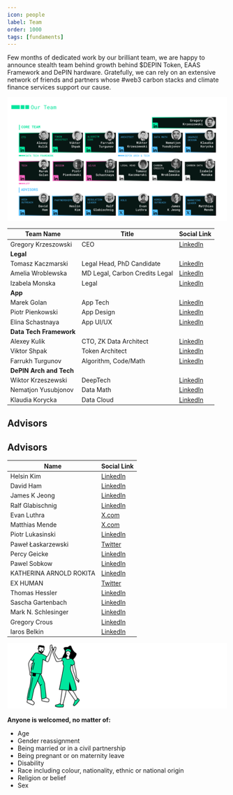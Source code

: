 ```yaml
---
icon: people
label: Team
order: 1000
tags: [fundaments]
---
```


Few months of dedicated work by our brilliant team, we are happy to announce stealth team behind growth behind $DEPIN Token, EAAS Framework and DePIN hardware.
Gratefully, we can rely on an extensive network of friends and partners whose #web3 carbon stacks and climate finance services support our cause. 

![](/src/headers/14_team.png)


| Team Name                                       | Title                              | Social Link                                       |
|-------------------------------------------------|------------------------------------|---------------------------------------------------|
| Gregory Krzeszowski                        | CEO                                | [LinkedIn](https://www.linkedin.com/in/grzegorzkrzeszowski/) |
| **Legal** |                                    |                                                   |
| Tomasz Kaczmarski                                             | Legal Head, PhD Candidate         | [LinkedIn](https://www.linkedin.com/in/tomasz-kaczmarski-1498572a9/) |
| Amelia Wroblewska                               | MD Legal, Carbon Credits Legal    | [LinkedIn](https://www.linkedin.com/in/amelia-wr%C3%B3blewska-a28b23166/) |
| Izabela Monska                                      |Legal                                    | [LinkedIn](https://www.linkedin.com/in/izabela-mo%C5%84ska-a6b98a210/) |
| **App**                                         |                                    |                                                   |
| Marek Golan                                     | App Tech                           | [LinkedIn](https://www.linkedin.com/in/marek-golan/) |
| Piotr Pienkowski                                | App Design                         | [LinkedIn](https://www.linkedin.com/in/piotrpienkowski/) |
| Elina Schastnaya                                | App UI/UX                          | [LinkedIn](https://www.linkedin.com/in/eschastnaya/) |
| **Data Tech Framework**                         |                                    |                                                   |
| Alexey Kulik                                    | CTO, ZK Data Architect            | [LinkedIn](https://www.linkedin.com/in/alexeykulik/) |
| Viktor Shpak                                    | Token Architect                   | [LinkedIn](https://www.linkedin.com/in/vshpak/) |
| Farrukh Turgunov                                | Algorithm, Code/Math              | [LinkedIn](https://www.linkedin.com/in/farrukhturgunov/) |
| **DePIN Arch and Tech**                         |                                    |                                                   |
| Wiktor Krzeszewski                              |DeepTech                                    | [LinkedIn](https://www.linkedin.com/in/wiktorkrzeszewski/) |
| Nematjon Yusubjonov                              | Data Math                          | [LinkedIn](https://www.linkedin.com/in/nematjon-yusubjonov/) |
| Klaudia Korycka                                 | Data Cloud                         | [LinkedIn](https://www.linkedin.com/in/klaudia-korycka-95a503222/) |


## Advisors

## Advisors

| Name                    | Social Link                                            |
|-------------------------|--------------------------------------------------------|
| Helsin Kim              | [LinkedIn](https://www.linkedin.com/in/heslinkim/)    |
| David Ham               | [LinkedIn](https://www.linkedin.com/in/david-h-3a241219/) |
| James K Jeong           | [LinkedIn](https://www.linkedin.com/in/james-k-jeong-556a2717/) |
| Ralf Glabischnig        | [LinkedIn](https://www.linkedin.com/in/ralfglabischnig/) |
| Evan Luthra             | [X.com](https://twitter.com/EvanLuthra)               |
| Matthias Mende          | [X.com](https://twitter.com/MendeMatthias)            |
| Piotr Lukasinski        | [LinkedIn](https://www.linkedin.com/in/piotrlukasinski) |
| Paweł Łaskarzewski      | [Twitter](https://twitter.com/PawelSynapse)           |
| Percy Geicke            | [LinkedIn](https://www.linkedin.com/in/percy-geicke-21204313/) |
| Pawel Sobkow            | [LinkedIn](https://www.linkedin.com/in/pawel-sobkow-114316/) |
| KATHERINA ARNOLD ROKITA | [LinkedIn](https://www.linkedin.com/in/katharina-arnold-rokita/) |
| EX HUMAN                | [Twitter](https://twitter.com/3xhuman)                |
| Thomas Hessler          | [LinkedIn](https://www.linkedin.com/in/thomashessler/) |
| Sascha Gartenbach       | [LinkedIn](https://www.linkedin.com/in/gartenbach/)   |
| Mark N. Schlesinger     | [LinkedIn](https://www.linkedin.com/in/natischlesinger/) |
| Gregory Crous           | [LinkedIn](https://www.linkedin.com/in/natischlesinger/) |
| Iaros Belkin            | [LinkedIn](https://www.linkedin.com/in/ybelkin/)      |




![](src/headers/people_welcome.png)

**Anyone is welcomed, no matter of:**
- Age
- Gender reassignment
- Being married or in a civil partnership
- Being pregnant or on maternity leave
- Disability
- Race including colour, nationality, ethnic or national origin
- Religion or belief
- Sex